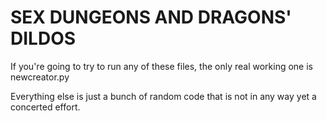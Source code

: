 SEX DUNGEONS AND DRAGONS' DILDOS
====
If you're going to try to run any of these files, the only real working one is newcreator.py

Everything else is just a bunch of random code that is not in any way yet a concerted effort.
